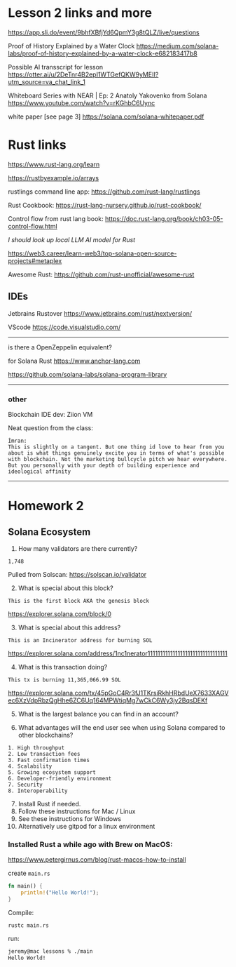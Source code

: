 
# Lesson 2 links and more


https://app.sli.do/event/9bhfXBfjYd6QpmY3g8tQLZ/live/questions


Proof of History Explained by a Water Clock
https://medium.com/solana-labs/proof-of-history-explained-by-a-water-clock-e682183417b8

Possible AI transscript for lesson
https://otter.ai/u/2DeTnr4B2epI1WTGefQKW9yMEII?utm_source=va_chat_link_1

Whiteboard Series with NEAR | Ep: 2 Anatoly Yakovenko from Solana
https://www.youtube.com/watch?v=rKGhbC6Uync

white paper  [see page 3]
https://solana.com/solana-whitepaper.pdf


# Rust links

https://www.rust-lang.org/learn


https://rustbyexample.io/arrays


rustlings command line app:
https://github.com/rust-lang/rustlings

Rust Cookbook:
https://rust-lang-nursery.github.io/rust-cookbook/

Control flow from rust lang book:
https://doc.rust-lang.org/book/ch03-05-control-flow.html


_I should look up local LLM AI model for Rust_


https://web3.career/learn-web3/top-solana-open-source-projects#metaplex

Awesome Rust:
https://github.com/rust-unofficial/awesome-rust


## IDEs

Jetbrains Rustover
https://www.jetbrains.com/rust/nextversion/

VScode
https://code.visualstudio.com/

---


is there a OpenZeppelin equivalent?

for Solana Rust
https://www.anchor-lang.com

https://github.com/solana-labs/solana-program-library


---

### other


Blockchain IDE dev: Ziion VM


Neat question from the class:

```
İmran:
This is slightly on a tangent. But one thing id love to hear from you about is what things genuinely excite you in terms of what's possible with blockchain. Not the marketing bullcycle pitch we hear everywhere. But you personally with your depth of building experience and ideological affinity
```

---


# Homework 2

## Solana Ecosystem

1. How many validators are there currently?

```1,748```

Pulled from Solscan: https://solscan.io/validator


2. What is special about this block?

```This is the first block AKA the genesis block```

https://explorer.solana.com/block/0


3. What is special about this address?

```This is an Incinerator address for burning SOL```

https://explorer.solana.com/address/1nc1nerator11111111111111111111111111111111


4. What is this transaction doing?

```This tx is burning 11,365,066.99 SOL```

https://explorer.solana.com/tx/45pGoC4Rr3fJ1TKrsiRkhHRbdUeX7633XAGVec6XzVdpRbzQgHhe6ZC6Uq164MPWtiqMg7wCkC6Wy3jy2BqsDEKf


5. What is the largest balance you can find in an account?



6. What advantages will the end user see when using Solana compared to other blockchains?

```
1. High throughput
2. Low transaction fees
3. Fast confirmation times
4. Scalability
5. Growing ecosystem support
6. Developer-friendly environment
7. Security
8. Interoperability
```

7. Install Rust if needed.
  1. Follow these instructions for Mac / Linux
  2. See these instructions for Windows
  3. Alternatively use gitpod for a linux environment



### Installed Rust a while ago with Brew on MacOS:

https://www.petergirnus.com/blog/rust-macos-how-to-install


create `main.rs`

```rust
fn main() {
    println!("Hello World!");
}
```

Compile:

`rustc main.rs`


run:

```zsh
jeremy@mac lessons % ./main
Hello World!
```



